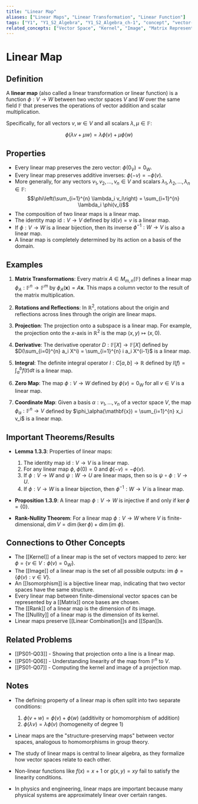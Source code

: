 ```yaml
---
title: "Linear Map"
aliases: ["Linear Maps", "Linear Transformation", "Linear Function"]
tags: ["Y1", "Y1_S2_Algebra", "Y1_S2_Algebra_ch-1", "concept", "vector-space", "kernel", "image", "matrix", "isomorphism", "rank", "nullity", "linear-combination", "span", "linear-algebra", "homomorphism"]
related_concepts: ["Vector Space", "Kernel", "Image", "Matrix Representation", "Isomorphism", "Rank", "Nullity", "Linear Combination", "Span", "Field"]
---
```


# Linear Map

## Definition
A **linear map** (also called a linear transformation or linear function) is a function $\phi: V \rightarrow W$ between two vector spaces $V$ and $W$ over the same field $\mathbb{F}$ that preserves the operations of vector addition and scalar multiplication. 

Specifically, for all vectors $v, w \in V$ and all scalars $\lambda, \mu \in \mathbb{F}$:

$$\phi(\lambda v + \mu w) = \lambda \phi(v) + \mu \phi(w)$$

## Properties
- Every linear map preserves the zero vector: $\phi(0_V) = 0_W$.
- Every linear map preserves additive inverses: $\phi(-v) = -\phi(v)$.
- More generally, for any vectors $v_1, v_2, \ldots, v_n \in V$ and scalars $\lambda_1, \lambda_2, \ldots, \lambda_n \in \mathbb{F}$:
  $$\phi\left(\sum_{i=1}^{n} \lambda_i v_i\right) = \sum_{i=1}^{n} \lambda_i \phi(v_i)$$
- The composition of two linear maps is a linear map.
- The identity map $\text{id}: V \rightarrow V$ defined by $\text{id}(v) = v$ is a linear map.
- If $\phi: V \rightarrow W$ is a linear bijection, then its inverse $\phi^{-1}: W \rightarrow V$ is also a linear map.
- A linear map is completely determined by its action on a basis of the domain.

## Examples
1. **Matrix Transformations**: Every matrix $A \in M_{m,n}(\mathbb{F})$ defines a linear map $\phi_A: \mathbb{F}^n \rightarrow \mathbb{F}^m$ by $\phi_A(\mathbf{x}) = A\mathbf{x}$. This maps a column vector to the result of the matrix multiplication.

2. **Rotations and Reflections**: In $\mathbb{R}^2$, rotations about the origin and reflections across lines through the origin are linear maps.

3. **Projection**: The projection onto a subspace is a linear map. For example, the projection onto the $x$-axis in $\mathbb{R}^2$ is the map $(x, y) \mapsto (x, 0)$.

4. **Derivative**: The derivative operator $D: \mathbb{F}[X] \rightarrow \mathbb{F}[X]$ defined by $D(\sum_{i=0}^{n} a_i X^i) = \sum_{i=1}^{n} i a_i X^{i-1}$ is a linear map.

5. **Integral**: The definite integral operator $I: C[a, b] \rightarrow \mathbb{R}$ defined by $I(f) = \int_{a}^{b} f(t) dt$ is a linear map.

6. **Zero Map**: The map $\phi: V \rightarrow W$ defined by $\phi(v) = 0_W$ for all $v \in V$ is a linear map.

7. **Coordinate Map**: Given a basis $\alpha: v_1, \ldots, v_n$ of a vector space $V$, the map $\phi_\alpha: \mathbb{F}^n \rightarrow V$ defined by $\phi_\alpha(\mathbf{x}) = \sum_{i=1}^{n} x_i v_i$ is a linear map.

## Important Theorems/Results
- **Lemma 1.3.3**: Properties of linear maps:
  1. The identity map $\text{id}: V \rightarrow V$ is a linear map.
  2. For any linear map $\phi$, $\phi(0) = 0$ and $\phi(-v) = -\phi(v)$.
  3. If $\phi: V \rightarrow W$ and $\psi: W \rightarrow U$ are linear maps, then so is $\psi \circ \phi: V \rightarrow U$.
  4. If $\phi: V \rightarrow W$ is a linear bijection, then $\phi^{-1}: W \rightarrow V$ is a linear map.

- **Proposition 1.3.9**: A linear map $\phi: V \rightarrow W$ is injective if and only if $\ker \phi = \{0\}$.

- **Rank-Nullity Theorem**: For a linear map $\phi: V \rightarrow W$ where $V$ is finite-dimensional, $\dim V = \dim(\ker \phi) + \dim(\text{im } \phi)$.

## Connections to Other Concepts
- The [[Kernel]] of a linear map is the set of vectors mapped to zero: $\ker \phi = \{v \in V : \phi(v) = 0_W\}$.
- The [[Image]] of a linear map is the set of all possible outputs: $\text{im } \phi = \{\phi(v) : v \in V\}$.
- An [[Isomorphism]] is a bijective linear map, indicating that two vector spaces have the same structure.
- Every linear map between finite-dimensional vector spaces can be represented by a [[Matrix]] once bases are chosen.
- The [[Rank]] of a linear map is the dimension of its image.
- The [[Nullity]] of a linear map is the dimension of its kernel.
- Linear maps preserve [[Linear Combination]]s and [[Span]]s.

## Related Problems
- [[PS01-Q03]] - Showing that projection onto a line is a linear map.
- [[PS01-Q06]] - Understanding linearity of the map from $\mathbb{F}^n$ to $V$.
- [[PS01-Q07]] - Computing the kernel and image of a projection map.

## Notes
- The defining property of a linear map is often split into two separate conditions:
  1. $\phi(v + w) = \phi(v) + \phi(w)$ (additivity or homomorphism of addition)
  2. $\phi(\lambda v) = \lambda \phi(v)$ (homogeneity of degree 1)
  
- Linear maps are the "structure-preserving maps" between vector spaces, analogous to homomorphisms in group theory.
- The study of linear maps is central to linear algebra, as they formalize how vector spaces relate to each other.
- Non-linear functions like $f(x) = x + 1$ or $g(x,y) = xy$ fail to satisfy the linearity conditions.
- In physics and engineering, linear maps are important because many physical systems are approximately linear over certain ranges.
